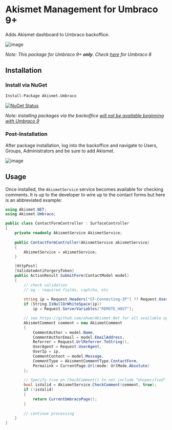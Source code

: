 # Akismet Management for Umbraco 9+

Adds Akismet dashboard to Umbraco backoffice.

![image](https://user-images.githubusercontent.com/20478373/128535412-0b87914f-a848-4365-a631-ff8ffd92d448.png)

*Note: This package for Umbraco 9+ **only**. Check [here](https://github.com/ahwm/Akismet.Umbraco/tree/main) for Umbraco 8*

## Installation

### Install via NuGet

```cmd
Install-Package Akismet.Umbraco
```

[![NuGet Status](https://buildstats.info/nuget/Akismet.Umbraco?includePreReleases=true)](https://www.nuget.org/packages/Akismet.Umbraco/)

*Note: installing packages via the backoffice [will not be available beginning with Umbraco 9](https://umbraco.com/blog/packages-in-umbraco-9-via-nuget/)*

### Post-Installation

After package installation, log into the backoffice and navigate to Users, Groups, Administrators and be sure to add Akismet.

![image](https://user-images.githubusercontent.com/20478373/112378469-9828b400-8cac-11eb-8a9e-8d35155aab0e.png)

## Usage

Once installed, the `AkismetService` service becomes available for checking comments. It is up to the developer to wire up to the contact forms but here is an abbreviated example:

```csharp
using Akismet.NET;
using Akismet.Umbraco;

public class ContactFormController : SurfaceController
{
    private readonly AkismetService AkismetService;
    
    public ContactFormController(AkismetService akismetService)
    {
        AkismetService = akismetService;
    }

    [HttpPost]
    [ValidateAntiForgeryToken]
    public ActionResult SubmitForm(ContactModel model)
    {
        // check validation
        // eg - required fields, captcha, etc
        
        string ip = Request.Headers["CF-Connecting-IP"] ?? Request.UserHostAddress;
        if (String.IsNullOrWhiteSpace(ip))
            ip = Request.ServerVariables["REMOTE_HOST"];

        // see https://github.com/ahwm/Akismet.Net for all available options
        AkismetComment comment = new AkismetComment
        {
            CommentAuthor = model.Name,
            CommentAuthorEmail = model.EmailAddress,
            Referrer = Request.UrlReferrer.ToString(),
            UserAgent = Request.UserAgent,
            UserIp = ip,
            CommentContent = model.Message,
            CommentType = AkismentCommentType.ContactForm,
            Permalink = CurrentPage.Url(mode: UrlMode.Absolute)
        };
        
        // Specify true on CheckComment() to not include "Unspecified" as valid comments
        bool isValid = AkismetService.CheckComment(comment, true);
        if (!isValid)
        {
            return CurrentUmbracoPage();
        }
        
        // continue processing
    }
}
```

